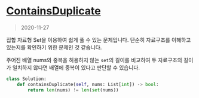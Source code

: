 # [ContainsDuplicate](https://leetcode.com/explore/interview/card/top-interview-questions-easy/92/array/578/)

> 2020-11-27

집합 자료형 Set을 이용하여 쉽게 풀 수 있는 문제입니다. 단순히 자료구조를 이해하고 있는지를 확인하기 위한 문제인 것 같습니다.

주어진 배열 nums와 중복을 허용하지 않는 `set`의 길이를 비교하여 두 자료구조의 길이가 일치하지 않다면 배열에 중복이 있다고 판단할 수 있습니다.

```python
class Solution:
    def containsDuplicate(self, nums: List[int]) -> bool:
        return len(nums) != len(set(nums))
```